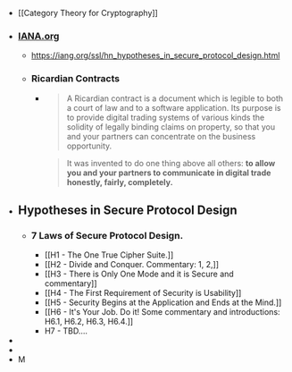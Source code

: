 - [[Category Theory for Cryptography]]
- ### [IANA.org](https://iana.org)
	- https://iang.org/ssl/hn_hypotheses_in_secure_protocol_design.html
	- ### Ricardian Contracts
		- > A Ricardian contract is a document which is legible to both a court of law and to a software application. Its purpose is to provide digital trading systems of various kinds the solidity of legally binding claims on property, so that you and your partners can concentrate on the business opportunity.
		  
		  > It was invented to do one thing above all others: **to allow you and your partners to communicate in digital trade honestly, fairly, completely.**
- ## **Hypotheses in Secure Protocol Design**
	- ### 7 Laws of Secure Protocol Design.
		- [[H1 - The One True Cipher Suite.]]
		- [[H2 - Divide and Conquer. Commentary: 1, 2,]]
		- [[H3 - There is Only One Mode and it is Secure and commentary]]
		- [[H4 - The First Requirement of Security is Usability]]
		- [[H5 - Security Begins at the Application and Ends at the Mind.]]
		- [[H6 - It's Your Job. Do it! Some commentary and introductions: H6.1, H6.2, H6.3, H6.4.]]
		- H7 - TBD….
-
-
- M